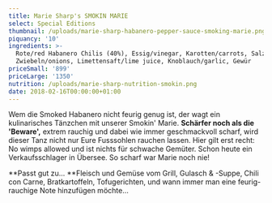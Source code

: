 ```yaml
---
title: Marie Sharp's SMOKIN MARIE
select: Special Editions
thumbnail: /uploads/marie-sharp-habanero-pepper-sauce-smoking-marie.png
piquancy: '10'
ingredients: >-
  Rote/red Habanero Chilis (40%), Essig/vinegar, Karotten/carrots, Salz/salt,
  Zwiebeln/onions, Limettensaft/lime juice, Knoblauch/garlic, Gewür
priceSmall: '899'
priceLarge: '1350'
nutrition: /uploads/marie-sharp-nutrition-smokin.png
date: 2018-02-16T00:00:00+01:00
---
```

Wem die Smoked Habanero nicht feurig genug ist, der wagt ein kulinarisches Tänzchen mit unserer Smokin' Marie. **Schärfer noch als die 'Beware',** extrem rauchig und dabei wie immer geschmackvoll scharf, wird dieser Tanz nicht nur Eure Fusssohlen rauchen lassen. Hier gilt erst recht: No wimps allowed und ist nichts für schwache Gemüter. Schon heute ein Verkaufsschlager in Übersee. So scharf war Marie noch nie! 



**Passt gut zu... **Fleisch und Gemüse vom Grill, Gulasch & -Suppe, Chili con Carne, Bratkartoffeln, Tofugerichten, und wann immer man eine feurig-rauchige Note hinzufügen möchte...
